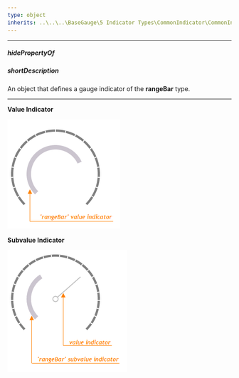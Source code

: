 ```yaml
---
type: object
inherits: ..\..\..\BaseGauge\5 Indicator Types\CommonIndicator\CommonIndicator.md
---
```

---
##### hidePropertyOf

##### shortDescription
An object that defines a gauge indicator of the **rangeBar** type.

---
**Value Indicator**

![RangeBar Gauge Value Indicator DevExtreme](/images/ChartJS/RangeBarValueIndicator.png)

**Subvalue Indicator**

![RangeBar Gauge Subvalue Indicator DevExtreme](/images/ChartJS/RangeBarSubvalueIndicator.png)